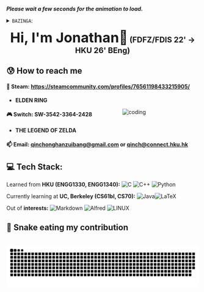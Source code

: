 ***Please wait a few seconds for the animation to load.***

<html>
<body>
<details>
  <summary><code>BAZINGA</code>:</summary>
  <img src = "https://github.com/qinchonghanzuibang/qinchonghanzuibang/raw/main/assets/hello.gif", alt="Profile animation">
</details>

<p>
   <center>
   	<span style="font-size: 36px; font-weight: bold;">Hi, I'm Jonathan👋</span> <span style="font-size: 20px; font-weight: bold">(FDFZ/FDIS 22' &rarr; HKU 26' BEng)
   	</span>
   </center>
</p>
</body>
</html>

## 😰 How to reach me

#### 🔞 Steam: **https://steamcommunity.com/profiles/76561198433215905/**
- **ELDEN RING**

<img align="right" alt="coding" width="200" src="https://mir-s3-cdn-cf.behance.net/project_modules/max_1200/06f21a161921919.63cd7887d0a70.gif">

#### 🎮 Switch: **SW-3542-3364-2428**

- **THE LEGEND OF ZELDA**
#### 📫 Email: **qinchonghanzuibang@gmail.com or qinch@connect.hku.hk**

## 💻 Tech Stack:
Learned from **HKU (ENGG1330, ENGG1340):** ![C](https://img.shields.io/badge/c-%2300599C.svg?style=for-the-badge&logo=c&logoColor=white) ![C++](https://img.shields.io/badge/c++-%2300599C.svg?style=for-the-badge&logo=c%2B%2B&logoColor=white)  ![Python](https://img.shields.io/badge/python-3670A0?style=for-the-badge&logo=python&logoColor=ffdd54) 

Currently learning at **UC, Berkeley (CS61bl, CS70):** ![Java](https://img.shields.io/badge/java-%23ED8B00.svg?style=for-the-badge&logo=java&logoColor=white)![LaTeX](https://img.shields.io/badge/latex-%23008080.svg?style=for-the-badge&logo=latex&logoColor=white)

Out of **interests:** ![Markdown](https://img.shields.io/badge/markdown-%23000000.svg?style=for-the-badge&logo=markdown&logoColor=white)  ![Alfred](https://img.shields.io/badge/alfred-%235C1F87.svg?style=for-the-badge&logo=alfred) ![LINUX](https://img.shields.io/badge/Linux-FCC624?style=for-the-badge&logo=linux&logoColor=black)

<div align="left">
  <h2>🐍 Snake eating my contribution</h2>
  <br>
  <img alt="snake eating my contribution" src="https://github.com/qinchonghanzuibang/qinchonghanzuibang/blob/output/github-contribution-grid-snake.svg">
  <br>
  <br>
  <br>
</div>